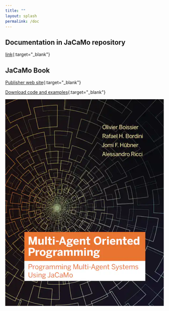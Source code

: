 ```yaml
---
title: ""
layout: splash
permalink: /doc
---
```


## Documentation in JaCaMo repository

[link](http://jacamo-lang.github.io/jacamo/){:target="_blank"}

## JaCaMo Book

  [Publisher web site](https://mitpress.mit.edu/books/multi-agent-oriented-programming){:target="_blank"}

  [Download code and examples](https://jacamo-lang.github.io/documentation/maop-book/readme.html){:target="_blank"}

  ![book cover](jacamo-book-cover.jpg)

